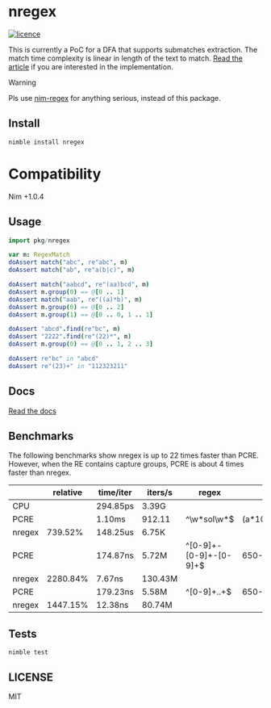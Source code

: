 # nregex

[![licence](https://img.shields.io/github/license/nitely/nregex.svg?style=flat-square)](https://raw.githubusercontent.com/nitely/nregex/master/LICENSE)

This is currently a PoC for a DFA that supports submatches extraction. The match time complexity is linear in length of the text to match. [Read the article](https://nitely.github.io/2020/01/19/a-dfa-for-submatches-extraction.html) if you are interested in the implementation.

> [!WARNING]
> Pls use [nim-regex](https://github.com/nitely/nim-regex) for anything serious, instead of this package.

## Install

```
nimble install nregex
```

# Compatibility

Nim +1.0.4

## Usage

```nim
import pkg/nregex

var m: RegexMatch
doAssert match("abc", re"abc", m)
doAssert match("ab", re"a(b|c)", m)

doAssert match("aabcd", re"(aa)bcd", m)
doAssert m.group(0) == @[0 .. 1]
doAssert match("aab", re"((a)*b)", m)
doAssert m.group(0) == @[0 .. 2]
doAssert m.group(1) == @[0 .. 0, 1 .. 1]

doAssert "abcd".find(re"bc", m)
doAssert "2222".find(re"(22)*", m)
doAssert m.group(0) == @[0 .. 1, 2 .. 3]

doAssert re"bc" in "abcd"
doAssert re"(23)+" in "112323211"
```

## Docs

[Read the docs](https://nitely.github.io/nregex/)

## Benchmarks

The following benchmarks show nregex is up to 22 times faster than PCRE. However, when the RE contains capture groups, PCRE is about 4 times faster than nregex.

|  | relative | time/iter | iters/s | regex | text
| --- | --- | --- | --- | --- | ---
CPU | | 294.85ps | 3.39G
PCRE | | 1.10ms | 912.11 | ^\w\*sol\w\*$ | (a\*100000)sol(b\*100000)
nregex | 739.52% | 148.25us | 6.75K
PCRE | | 174.87ns | 5.72M | ^[0-9]+-[0-9]+-[0-9]+$ | 650-253-0001
nregex | 2280.84% | 7.67ns | 130.43M
PCRE | | 179.23ns | 5.58M | ^[0-9]+..+$ | 650-253-0001
nregex | 1447.15% | 12.38ns | 80.74M

## Tests

```
nimble test
```

## LICENSE

MIT
